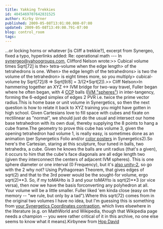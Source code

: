 ```yaml
---
title: Yakking Trekkies
id: 4045469707642831525
author: Kirby Urner
published: 2009-05-08T13:01:00.000-07:00
updated: 2009-05-08T13:49:00.791-07:00
blog: control_room
tags: 
---
```


...or locking horns or whatever [is Cliff a trekkie?], excerpt from Synergeo, fixed a typo, hyperlinks added: Re: operational math --- In [synergeo@yahoogroups.com](http://groups.yahoo.com/group/synergeo/post?postID=iDoIhtiUPGc4wiyDDqMC86gF-i9JzAg-zDD-EJtX3u_lOTZZfyg7TLa9feKvidx8HioNFe5WdwEVgoFPIA8), Clifford Nelson  wrote:>> Cubical volume times Sqrt[72] is the> tetra-volume when the edge length> of the tetrahedrons is one. When> the edge length of the tetrahedrons> is two the volume of the tetrahedron> is eight times more, so you multiply> cubical-volume by Sqrt[72]/8 => Sqrt[9/8] = 3/(2*Sqrt[2]).>> Cliff Nelson>In hammering together an XYZ <-> IVM bridge for two-way travel, Fuller began where he often began, with 4 [CCP](http://worldgame.blogspot.com/2009/01/techie-toons.html) balls ([IVM "spheres"](http://www.grunch.net/synergetics/ivm.html)) in inter-tangency, forming the 6-edged simplex of edges 2 PVR i.e. twice the prime vector radius.This is home base or unit volume in Synergetics, so then the next question is how to relate it back to XYZ training you might have gotten in high school. Given Cartesians love to fill space with cubes and fixate on rectilinear as "normal", we should just do the usual and intersect our home base tetrahedron with its own dual, thereby supplying the 8 points to hang a cube frame.The geometry to prove this cube has volume 3, given the opening tetrahedron had volume 1, is really easy, is sometimes done as an animation (per Synergetics Folio and/or [color posters](http://www.rwgrayprojects.com/synergetics/plates/figs/plate03.html) in Synergetics2).So here's the Cartesian, staring at this sculpture, four tuned in balls, two tetrahedra, a cube. Given he knows the balls are unit radius (that's a given), it occurs to him that the cube's face diagonals are all edge length two (given they interconnect the centers of adjacent IVM spheres). This is one sphere diameter or one interval (0 Frequency), but it's [also unity-2](http://mybizmo.blogspot.com/2006/07/practicing-multiculturalism.html), so go with the 2 why not? Using Pythagorean Theorem, that gives edges of sqrt(2) and that to the 3rd power would be the sought-for volume, ergo sqrt(2)**3. So, if my toMAHto is 3 and your toMAYto is sqrt(2)**3 (or vice versa), then now we have the basis forconverting any polyhedron at all. Your volume will be a little smaller. Fuller liked 'em kinda close (easy on the memory -- "we rule, but only by a tad").Where this sqrt(72) comes from in the original two volumes I have no idea, but I'm guessing this is something from [your Synergetics Coordinates contraption](http://mybizmo.blogspot.com/2006/08/name-collisions.html), which lives elsewhere in the literature (e.g. on MathWorld and Wikipedia, though that Wikipedia page needs a champion -- you were rather critical of it in this archive, no one else seems to know what it means).Kirby[](http://www.flickr.com/photos/17157315@N00/3505487428/)new from [Hop David](http://controlroom.blogspot.com/2009/03/quadpod.html)